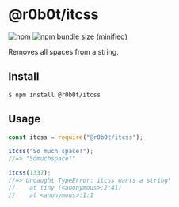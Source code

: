 # @r0b0t/itcss

[![npm](https://img.shields.io/npm/v/@r0b0t/itcss.svg)](https://www.npmjs.com/package/@r0b0t/itcss)
[![npm bundle size (minified)](https://img.shields.io/bundlephobia/min/@r0b0t/itcss.svg)](https://www.npmjs.com/package/@r0b0t/itcss)

Removes all spaces from a string.

## Install

```
$ npm install @r0b0t/itcss
```

## Usage

```js
const itcss = require("@r0b0t/itcss");

itcss("So much space!");
//=> "Somuchspace!"

itcss(1337);
//=> Uncaught TypeError: itcss wants a string!
//    at tiny (<anonymous>:2:41)
//    at <anonymous>:1:1
```